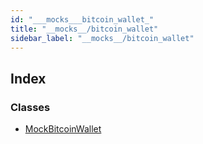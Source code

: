 ```yaml
---
id: "___mocks___bitcoin_wallet_"
title: "__mocks__/bitcoin_wallet"
sidebar_label: "__mocks__/bitcoin_wallet"
---
```


## Index

### Classes

* [MockBitcoinWallet](../classes/___mocks___bitcoin_wallet_.mockbitcoinwallet.md)
